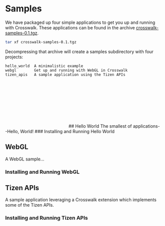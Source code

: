 # Samples
We have packaged up four simple applications to get you up and running with Crosswalk. These applications can be found in the archive <a href='https://origin-download.01.org/crosswalk/releases/crosswalk-sapmles-0.1.tgz'>crosswalk-samples-0.1.tgz</a>.
```sh
tar xf crosswalk-samples-0.1.tgz
```
Decompressing that archive will create a samples subdirectory with four projects:
```
hello_world  A minimalistic example
webgl        Get up and running with WebGL in Crosswalk
tizen_apis   A sample application using the Tizen APIs
```

<style>
.sample-thumb {
  display: inline-block;
  width: 200px;
  height: 150px;
  background-repeat: no-repeat;
  background-position: 50% 50%;
}
</style>
<div class='sample-thumb' style='background-image:url(../../assets/sampapp-icon-helloworld.png)'></div>
## Hello World
The smallest of applications--Hello, World!
### Installing and Running Hello World

## WebGL
A WebGL sample...

### Installing and Running WebGL

## Tizen APIs
A sample application leveraging a Crosswalk extension which implements some of the
Tizen APIs.

### Installing and Running Tizen APIs
